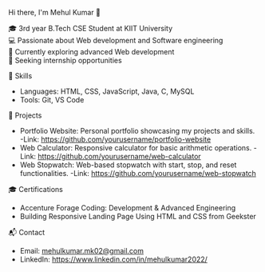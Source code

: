 Hi there, I'm Mehul Kumar 👋

🎓 3rd year B.Tech CSE Student at KIIT University  
💻 Passionate about Web development and Software engineering  
🌱 Currently exploring advanced Web development  
💼 Seeking internship opportunities

🔧 Skills

- Languages: HTML, CSS, JavaScript, Java, C, MySQL
- Tools: Git, VS Code

📂 Projects

- Portfolio Website: Personal portfolio showcasing my projects and skills.
-Link: https://github.com/yourusername/portfolio-website
- Web Calculator: Responsive calculator for basic arithmetic operations.
-Link: https://github.com/yourusername/web-calculator
- Web Stopwatch: Web-based stopwatch with start, stop, and reset functionalities.
-Link: https://github.com/yourusername/web-stopwatch

🎓 Certifications

- Accenture Forage Coding: Development & Advanced Engineering
- Building Responsive Landing Page Using HTML and CSS from Geekster

📬 Contact

- Email: mehulkumar.mk02@gmail.com
- LinkedIn: https://www.linkedin.com/in/mehulkumar2022/

